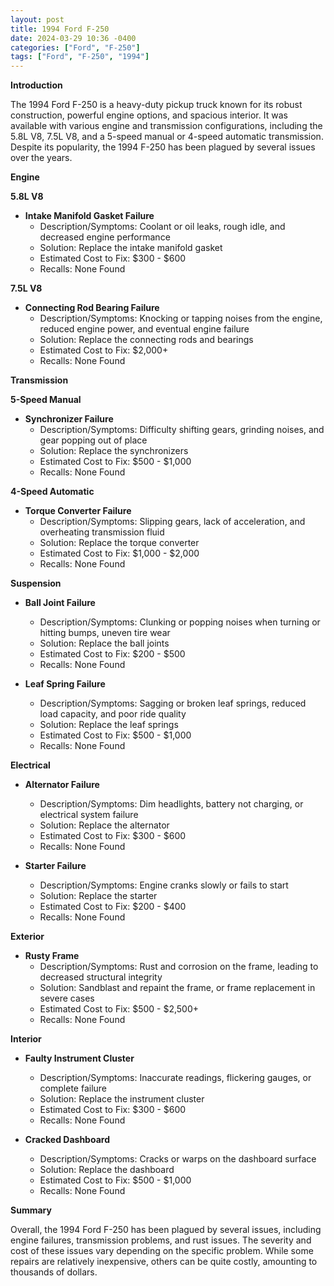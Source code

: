 ```yaml
---
layout: post
title: 1994 Ford F-250
date: 2024-03-29 10:36 -0400
categories: ["Ford", "F-250"]
tags: ["Ford", "F-250", "1994"]
---
```

**Introduction**

The 1994 Ford F-250 is a heavy-duty pickup truck known for its robust construction, powerful engine options, and spacious interior. It was available with various engine and transmission configurations, including the 5.8L V8, 7.5L V8, and a 5-speed manual or 4-speed automatic transmission. Despite its popularity, the 1994 F-250 has been plagued by several issues over the years.

**Engine**

**5.8L V8**

* **Intake Manifold Gasket Failure**
  * Description/Symptoms: Coolant or oil leaks, rough idle, and decreased engine performance
  * Solution: Replace the intake manifold gasket
  * Estimated Cost to Fix: $300 - $600
  * Recalls: None Found

**7.5L V8**

* **Connecting Rod Bearing Failure**
  * Description/Symptoms: Knocking or tapping noises from the engine, reduced engine power, and eventual engine failure
  * Solution: Replace the connecting rods and bearings
  * Estimated Cost to Fix: $2,000+
  * Recalls: None Found

**Transmission**

**5-Speed Manual**

* **Synchronizer Failure**
  * Description/Symptoms: Difficulty shifting gears, grinding noises, and gear popping out of place
  * Solution: Replace the synchronizers
  * Estimated Cost to Fix: $500 - $1,000
  * Recalls: None Found

**4-Speed Automatic**

* **Torque Converter Failure**
  * Description/Symptoms: Slipping gears, lack of acceleration, and overheating transmission fluid
  * Solution: Replace the torque converter
  * Estimated Cost to Fix: $1,000 - $2,000
  * Recalls: None Found

**Suspension**

* **Ball Joint Failure**
  * Description/Symptoms: Clunking or popping noises when turning or hitting bumps, uneven tire wear
  * Solution: Replace the ball joints
  * Estimated Cost to Fix: $200 - $500
  * Recalls: None Found

* **Leaf Spring Failure**
  * Description/Symptoms: Sagging or broken leaf springs, reduced load capacity, and poor ride quality
  * Solution: Replace the leaf springs
  * Estimated Cost to Fix: $500 - $1,000
  * Recalls: None Found

**Electrical**

* **Alternator Failure**
  * Description/Symptoms: Dim headlights, battery not charging, or electrical system failure
  * Solution: Replace the alternator
  * Estimated Cost to Fix: $300 - $600
  * Recalls: None Found

* **Starter Failure**
  * Description/Symptoms: Engine cranks slowly or fails to start
  * Solution: Replace the starter
  * Estimated Cost to Fix: $200 - $400
  * Recalls: None Found

**Exterior**

* **Rusty Frame**
  * Description/Symptoms: Rust and corrosion on the frame, leading to decreased structural integrity
  * Solution: Sandblast and repaint the frame, or frame replacement in severe cases
  * Estimated Cost to Fix: $500 - $2,500+
  * Recalls: None Found

**Interior**

* **Faulty Instrument Cluster**
  * Description/Symptoms: Inaccurate readings, flickering gauges, or complete failure
  * Solution: Replace the instrument cluster
  * Estimated Cost to Fix: $300 - $600
  * Recalls: None Found

* **Cracked Dashboard**
  * Description/Symptoms: Cracks or warps on the dashboard surface
  * Solution: Replace the dashboard
  * Estimated Cost to Fix: $500 - $1,000
  * Recalls: None Found

**Summary**

Overall, the 1994 Ford F-250 has been plagued by several issues, including engine failures, transmission problems, and rust issues. The severity and cost of these issues vary depending on the specific problem. While some repairs are relatively inexpensive, others can be quite costly, amounting to thousands of dollars.
